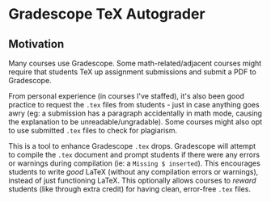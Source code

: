 # Gradescope TeX Autograder

## Motivation

Many courses use Gradescope. Some math-related/adjacent courses might require that students TeX up assignment submissions and submit a PDF to Gradescope. 

From personal experience (in courses I've staffed), it's also been good practice to request the `.tex` files from students - just in case anything goes awry (eg: a submission has a paragraph accidentally in math mode, causing the explanation to be unreadable/ungradable). Some courses might also opt to use submitted `.tex` files to check for plagiarism. 

This is a tool to enhance Gradescope `.tex` drops. Gradescope will attempt to compile the `.tex` document and prompt students if there were any errors or warnings during compilation (ie: a `Missing $ inserted`). This encourages students to write _good_ LaTeX (without any compilation errors or warnings), instead of just functioning LaTeX. This optionally allows courses to _reward_ students (like through extra credit) for having clean, error-free `.tex` files. 
